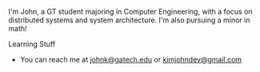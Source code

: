I'm John, a GT student majoring in Computer Engineering, with a focus on distributed systems and system architecture. I'm also pursuing a minor in math!


Learning Stuff
- You can reach me at johnk@gatech.edu or kimjohndev@gmail.com
